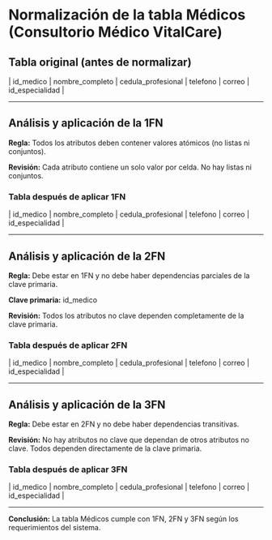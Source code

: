 # Normalización de la tabla Médicos (Consultorio Médico VitalCare)

## Tabla original (antes de normalizar)

| id_medico | nombre_completo | cedula_profesional | telefono | correo | id_especialidad |

---

## Análisis y aplicación de la 1FN

**Regla:** Todos los atributos deben contener valores atómicos (no listas ni conjuntos).

**Revisión:** Cada atributo contiene un solo valor por celda. No hay listas ni conjuntos.

### Tabla después de aplicar 1FN

| id_medico | nombre_completo | cedula_profesional | telefono | correo | id_especialidad |

---

## Análisis y aplicación de la 2FN

**Regla:** Debe estar en 1FN y no debe haber dependencias parciales de la clave primaria.

**Clave primaria:** id_medico

**Revisión:** Todos los atributos no clave dependen completamente de la clave primaria.

### Tabla después de aplicar 2FN

| id_medico | nombre_completo | cedula_profesional | telefono | correo | id_especialidad |

---

## Análisis y aplicación de la 3FN

**Regla:** Debe estar en 2FN y no debe haber dependencias transitivas.

**Revisión:** No hay atributos no clave que dependan de otros atributos no clave. Todos dependen directamente de la clave primaria.

### Tabla después de aplicar 3FN

| id_medico | nombre_completo | cedula_profesional | telefono | correo | id_especialidad |

---

**Conclusión:**
La tabla Médicos cumple con 1FN, 2FN y 3FN según los requerimientos del sistema.
